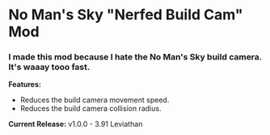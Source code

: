 # No Man's Sky "Nerfed Build Cam" Mod

### I made this mod because I hate the No Man's Sky build camera. It's waaay tooo fast.

**Features:**
- Reduces the build camera movement speed.
- Reduces the build camera collision radius.

**Current Release:**
v1.0.0 - 3.91 Leviathan
